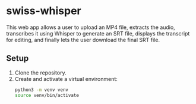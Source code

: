 # swiss-whisper

This web app allows a user to upload an MP4 file, extracts the audio, transcribes it using Whisper to generate an SRT file, displays the transcript for editing, and finally lets the user download the final SRT file.

## Setup

1. Clone the repository.
2. Create and activate a virtual environment:
   ```bash
   python3 -m venv venv
   source venv/bin/activate

